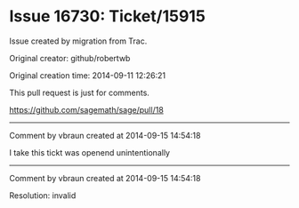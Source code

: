 # Issue 16730: Ticket/15915

Issue created by migration from Trac.

Original creator: github/robertwb

Original creation time: 2014-09-11 12:26:21

This pull request is just for comments.

https://github.com/sagemath/sage/pull/18


---

Comment by vbraun created at 2014-09-15 14:54:18

I take this tickt was openend unintentionally


---

Comment by vbraun created at 2014-09-15 14:54:18

Resolution: invalid
